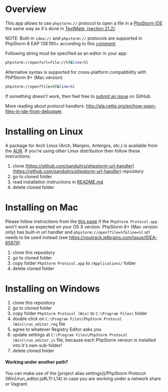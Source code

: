 
Overview
========
This app allows to use ```phpstorm://``` protocol to open a file in a [PhpStorm IDE](http://www.jetbrains.com/phpstorm/) the same way as it's done in [TextMate, (section 21.2)](http://manual.macromates.com/en/using_textmate_from_terminal.html).

NOTE: Built-in ``idea://`` and ``phpstorm://`` protocols are supported in PhpStorm 8 EAP 138.190+
according to this [comment](https://youtrack.jetbrains.com/oauth?state=%2Fissue%2FIDEA-65879#comment=27-736256).

Following string must be specified as an editor in your app:
```bash
phpstorm://open?url=file://%f&line=%l
```

Alternative syntax is supported for cross-platform compatibility with PhPStorm 8+ (Mac version)
```bash
phpstorm://open?file=%f&line=%l
```

If something doesn't work, then feel free to [submit an issue](https://github.com/aik099/PhpStormProtocol/issues/new) on GitHub.


More reading about protocol handlers: http://pla.nette.org/en/how-open-files-in-ide-from-debugger.

Installing on Linux
===================

A package for Arch Linux (Arch, Manjaro, Antergos, etc.) is available from the [AUR](https://aur.archlinux.org/packages/phpstorm-url-handler/).
If you're using other Linux distribution then follow these instructions:

1. clone [https://github.com/sanduhrs/phpstorm-url-handler](https://github.com/sanduhrs/phpstorm-url-handler) repository
2. go to cloned folder
3. read installation instructions in [README.md](https://github.com/sanduhrs/phpstorm-url-handler/blob/master/README.md)
4. delete cloned folder

Installing on Mac
=================
Please follow instructions from the [this page](LinCastor.md) if the `PhpStorm Protocol.app` won't work as expected on your OS X version.
PhpStorm 8+ (Mac version only) has built-in url handler and `phpstorm://open?file=%f&line=%l` url needs to be used instead (see https://youtrack.jetbrains.com/issue/IDEA-65879).

1. clone this repository
2. go to cloned folder
3. copy folder ```PhpStorm Protocol.app``` to ```/Applications/``` folder
4. delete cloned folder

Installing on Windows
=====================
1. clone this repository
2. go to cloned folder
3. copy folder ```PhpStorm Protocol (Win)``` to ```C:\Program Files\``` folder
4. double click on ```C:\Program Files\PhpStorm Protocol (Win)\run_editor.reg``` file
5. agree to whatever Registry Editor asks you
6. update settings at ```C:\Program Files\PhpStorm Protocol (Win)\run_editor.js``` file, because each PhpStorm version is installed into it's own sub-folder!
7. delete cloned folder

#### Working under another path?
You can make use of the [project alias settings](/PhpStorm Protocol (Win)/run_editor.js#L11-L14) in case you are working under a network share or Vagrant.
